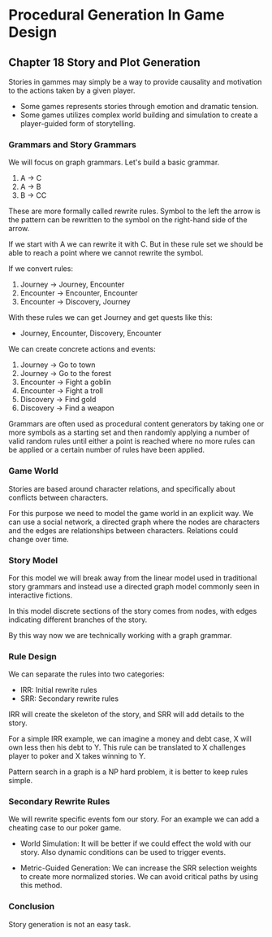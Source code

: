 # Procedural Generation In Game Design

## Chapter 18 Story and Plot Generation

Stories in gammes may simply be a way to provide causality and motivation to the actions taken by a given player.

- Some games represents stories through emotion and dramatic tension.
- Some games utilizes complex world building and simulation to create a player-guided form of storytelling.

### Grammars and Story Grammars

We will focus on graph grammars. Let's build a basic grammar.

1. A -> C
2. A -> B
3. B -> CC

These are more formally called rewrite rules. Symbol to the left the arrow is the pattern can be rewritten to the symbol on the right-hand side of the arrow.

If we start with A we can rewrite it with C. But in these rule set we should be able to reach a point where we cannot rewrite the symbol.

If we convert rules:

1. Journey -> Journey, Encounter
2. Encounter -> Encounter, Encounter
3. Encounter -> Discovery, Journey

With these rules we can get Journey and get quests like this:

- Journey, Encounter, Discovery, Encounter

We can create concrete actions and events:

1. Journey -> Go to town
2. Journey -> Go to the forest
3. Encounter -> Fight a goblin
4. Encounter -> Fight a troll
5. Discovery -> Find gold
6. Discovery -> Find a weapon

Grammars are often used as procedural content generators by taking one or more symbols as a starting set and then randomly applying a number of valid random rules until either a point is reached where no more rules can be applied or a certain number of rules have been applied.

### Game World

Stories are based around character relations, and specifically about conflicts between characters.

For this purpose we need to model the game world in an explicit way. We can use a social network, a directed graph where the nodes are characters and the edges are relationships between characters. Relations could change over time.

### Story Model

For this model we will break away from the linear model used in traditional story grammars and instead use a directed graph model commonly seen in interactive fictions.

In this model discrete sections of the story comes from nodes, with edges indicating different branches of the story.

By this way now we are technically working with a graph grammar.

### Rule Design

We can separate the rules into two categories:

- IRR: Initial rewrite rules
- SRR: Secondary rewrite rules

IRR will create the skeleton of the story, and SRR will add details to the story.

For a simple IRR example, we can imagine a money and debt case, X will own less then his debt to Y. This rule can be translated to X challenges player to poker and X takes winning to Y.

Pattern search in a graph is a NP hard problem, it is better to keep rules simple.

### Secondary Rewrite Rules

We will rewrite specific events fom our story. For an example we can add a cheating case to our poker game.

- World Simulation: It will be better if we could effect the wold with our story. Also dynamic conditions can be used to trigger events.

- Metric-Guided Generation: We can increase the SRR selection weights to create more normalized stories. We can avoid critical paths by using this method.

### Conclusion

Story generation is not an easy task.
